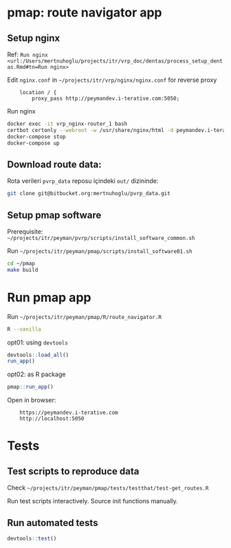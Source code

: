 
# pmap: route navigator app

## Setup nginx

Ref: `Run nginx <url:/Users/mertnuhoglu/projects/itr/vrp_doc/dentas/process_setup_dentas.Rmd#tn=Run nginx>`

Edit `nginx.conf` in `~/projects/itr/vrp/nginx/nginx.conf` for reverse proxy

        location / {
            proxy_pass http://peymandev.i-terative.com:5050;

Run nginx

``` bash
docker exec -it vrp_nginx-router_1 bash
certbot certonly --webroot -w /usr/share/nginx/html -d peymandev.i-terative.com 
docker-compose stop
docker-compose up
``` 

## Download route data:

Rota verileri `pvrp_data` reposu içindeki `out/` dizininde:

``` bash
git clone git@bitbucket.org:mertnuhoglu/pvrp_data.git
``` 

## Setup pmap software

Prerequisite: `~/projects/itr/peyman/pvrp/scripts/install_software_common.sh`

Run `~/projects/itr/peyman/pmap/scripts/install_software01.sh`

``` bash
cd ~/pmap
make build
``` 

# Run pmap app

Run `~/projects/itr/peyman/pmap/R/route_navigator.R`

``` bash
R --vanilla
``` 

opt01: using `devtools`

``` r
devtools::load_all()
run_app()
``` 

opt02: as R package

``` r
pmap::run_app()
``` 

Open in browser: 

		https://peymandev.i-terative.com
		http://localhost:5050

# Tests

## Test scripts to reproduce data

Check `~/projects/itr/peyman/pmap/tests/testthat/test-get_routes.R`

Run test scripts interactively. Source init functions manually.

## Run automated tests

``` r
devtools::test()
``` 


